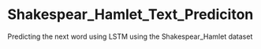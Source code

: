 # Shakespear_Hamlet_Text_Prediciton
Predicting the next word using LSTM using the Shakespear_Hamlet dataset
